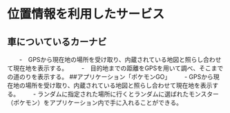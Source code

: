 # 位置情報を利用したサービス
## 車についているカーナビ
　　-　GPSから現在地の場所を受け取り、内蔵されている地図と照らし合わせて現在地を表示する。
　　-　目的地までの距離をGPSを用いて調べ、そこまでの道のりを表示する。
##アプリケーション「ポケモンGO」
　　- GPSから現在地の場所を受け取り、内蔵されている地図と照らし合わせて現在地を表示する。
　　- ランダムに指定された場所に行くとランダムに選ばれたモンスター（ポケモン）をアプリケーション内で手に入れることができる。
